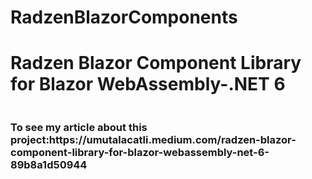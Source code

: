 # RadzenBlazorComponents
  <h1>Radzen Blazor Component Library for Blazor WebAssembly-.NET 6</h1>
  <img src="https://miro.medium.com/max/4800/1*zb63j3SAQ0D72j7mfecP9w.webp" alt="" >
        <h3>To see my article about this project:https://umutalacatli.medium.com/radzen-blazor-component-library-for-blazor-webassembly-net-6-89b8a1d50944</h3>
